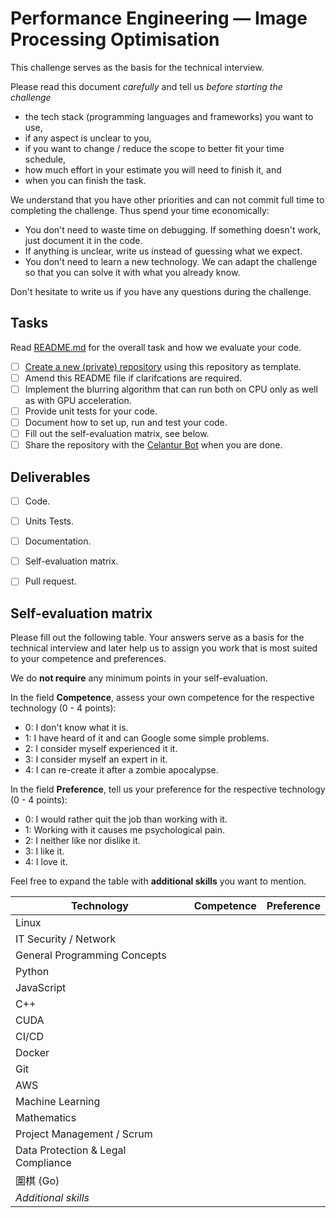 Performance Engineering &mdash; Image Processing Optimisation
==============================================================

This challenge serves as the basis for the technical interview.

Please read this document *carefully* and tell us *before starting the challenge*
- the tech stack (programming languages and frameworks) you want to use,
- if any aspect is unclear to you,
- if you want to change / reduce the scope to better fit your time schedule,
- how much effort in your estimate you will need to finish it, and
- when you can finish the task.

We understand that you have other priorities and can not commit full time to completing the challenge.
Thus spend your time economically:
- You don't need to waste time on debugging. 
  If something doesn't work, just document it in the code.
- If anything is unclear, write us instead of guessing what we expect. 
- You don't need to learn a new technology. 
  We can adapt the challenge so that you can solve it with what you already know.

Don't hesitate to write us if you have any questions during the challenge.


Tasks
-----

Read [README.md](./README.md) for the overall task and how we evaluate your code.

- [ ] [Create a new (private) repository](https://github.com/celantur/celantur-challenge-4/generate) using this repository as template.
- [ ] Amend this README file if clarifcations are required.
- [ ] Implement the blurring algorithm that can run both on CPU only as well as with GPU acceleration.
- [ ] Provide unit tests for your code. 
- [ ] Document how to set up, run and test your code. 
- [ ] Fill out the self-evaluation matrix, see below.
- [ ] Share the repository with the [Celantur Bot](https://github.com/celantor) when you are done.

Deliverables
------------

- [ ] Code.
- [ ] Units Tests.
- [ ] Documentation.
- [ ] Self-evaluation matrix.
- [ ] Pull request.


Self-evaluation matrix
----------------------

Please fill out the following table. 
Your answers serve as a basis for the technical interview and later
help us to assign you work that is most suited to your competence and preferences.

We do **not require** any minimum points in your self-evaluation.

In the field **Competence**, assess your own competence for the respective technology (0 - 4 points):
- 0: I don't know what it is.
- 1: I have heard of it and can Google some simple problems.
- 2: I consider myself experienced it it.
- 3: I consider myself an expert in it.
- 4: I can re-create it after a zombie apocalypse.

In the field **Preference**, tell us your preference for the respective technology (0 - 4 points):
- 0: I would rather quit the job than working with it.
- 1: Working with it causes me psychological pain.
- 2: I neither like nor dislike it.
- 3: I like it.
- 4: I love it.

Feel free to expand the table with **additional skills** you want to mention.


Technology         | Competence | Preference
-------------------|------------|------------
Linux | |
IT Security / Network | |
General Programming Concepts | |
Python | |
JavaScript | |
C++ | |
CUDA | | 
CI/CD | | 
Docker | |
Git | |
AWS | |
Machine Learning | |
Mathematics | |
Project Management / Scrum | |
Data Protection & Legal Compliance | | 
圍棋 (Go) | |
*Additional skills* | |
